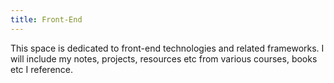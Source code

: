 ```yaml
---
title: Front-End
---
```


This space is dedicated to front-end technologies and related frameworks.
I will include my notes, projects, resources etc from various courses, books etc I reference.

